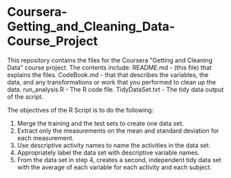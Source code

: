 # Coursera-Getting_and_Cleaning_Data-Course_Project

This repository contains the files for the Coursera "Getting and Cleaning Data" course project.
The contents include:
  README.md - (this file) that explains the files.
  CodeBook.md - that that describes the variables, the data, and any transformations or work that you performed to clean up the data.
  run_analysis.R - The R code file.
  TidyDataSet.txt - The tidy data output of the script.

The objectives of the R Script is to do the following:
1. Merge the training and the test sets to create one data set.
2. Extract only the measurements on the mean and standard deviation for each measurement.
3. Use descriptive activity names to name the activities in the data set.
4. Appropriately label the data set with descriptive variable names.
5. From the data set in step 4, creates a second, independent tidy data set with the average of each variable for each activity and each subject.
